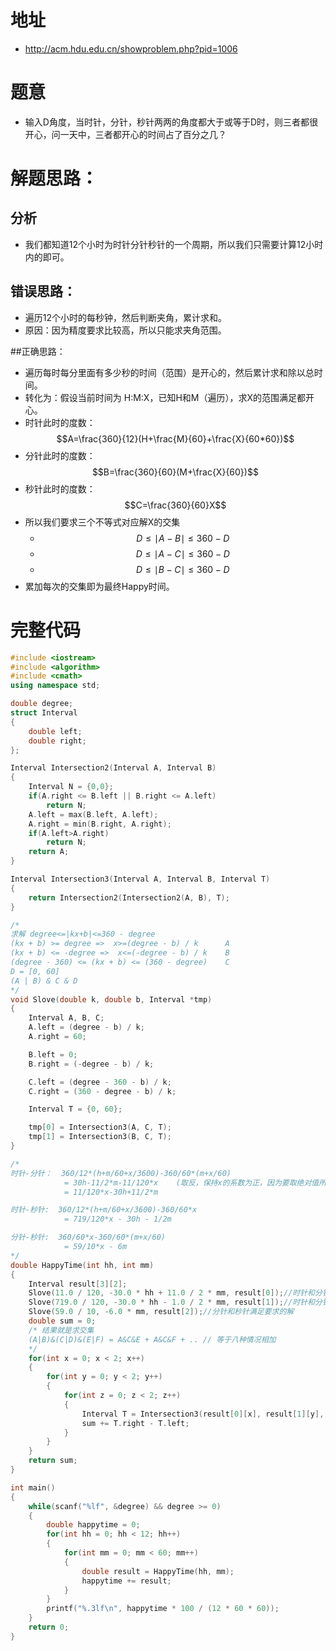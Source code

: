 # 地址

- http://acm.hdu.edu.cn/showproblem.php?pid=1006

# 题意

- 输入D角度，当时针，分针，秒针两两的角度都大于或等于D时，则三者都很开心，问一天中，三者都开心的时间占了百分之几？ 

# 解题思路：

## 分析

- 我们都知道12个小时为时针分针秒针的一个周期，所以我们只需要计算12小时内的即可。

## 错误思路：

- 遍历12个小时的每秒钟，然后判断夹角，累计求和。
- 原因：因为精度要求比较高，所以只能求夹角范围。

##正确思路：

- 遍历每时每分里面有多少秒的时间（范围）是开心的，然后累计求和除以总时间。
- 转化为：假设当前时间为 H:M:X，已知H和M（遍历），求X的范围满足都开心。
- 时针此时的度数：$$A=\frac{360}{12}(H+\frac{M}{60}+\frac{X}{60*60})$$
- 分针此时的度数：$$B=\frac{360}{60}(M+\frac{X}{60})$$
- 秒针此时的度数：$$C=\frac{360}{60}X$$
- 所以我们要求三个不等式对应解X的交集
  - $$D\leq\mid A-B \mid\leq360-D$$
  - $$D\leq\mid A-C \mid\leq360-D$$
  - $$D\leq\mid B-C \mid\leq360-D$$
- 累加每次的交集即为最终Happy时间。

# 完整代码

```c++
#include <iostream>
#include <algorithm>
#include <cmath>
using namespace std;

double degree;
struct Interval
{
    double left;
    double right;
};

Interval Intersection2(Interval A, Interval B)
{
    Interval N = {0,0};
    if(A.right <= B.left || B.right <= A.left)
        return N;
    A.left = max(B.left, A.left);
    A.right = min(B.right, A.right);
    if(A.left>A.right)
        return N;
    return A;
}

Interval Intersection3(Interval A, Interval B, Interval T)
{
    return Intersection2(Intersection2(A, B), T);
}

/*
求解 degree<=|kx+b|<=360 - degree
(kx + b) >= degree =>  x>=(degree - b) / k      A
(kx + b) <= -degree =>  x<=(-degree - b) / k    B
(degree - 360) <= (kx + b) <= (360 - degree)    C
D = [0, 60]
(A | B) & C & D
*/
void Slove(double k, double b, Interval *tmp)
{
    Interval A, B, C;
    A.left = (degree - b) / k;
    A.right = 60;

    B.left = 0;
    B.right = (-degree - b) / k;

    C.left = (degree - 360 - b) / k;
    C.right = (360 - degree - b) / k;

    Interval T = {0, 60};

    tmp[0] = Intersection3(A, C, T);
    tmp[1] = Intersection3(B, C, T);
}

/*
时针-分针：  360/12*(h+m/60+x/3600)-360/60*(m+x/60)
            = 30h-11/2*m-11/120*x    (取反，保持x的系数为正，因为要取绝对值所以结果一样)
            = 11/120*x-30h+11/2*m

时针-秒针:  360/12*(h+m/60+x/3600)-360/60*x
            = 719/120*x - 30h - 1/2m

分针-秒针:  360/60*x-360/60*(m+x/60)
            = 59/10*x - 6m
*/
double HappyTime(int hh, int mm)
{
    Interval result[3][2];
    Slove(11.0 / 120, -30.0 * hh + 11.0 / 2 * mm, result[0]);//时针和分针满足要求的解
    Slove(719.0 / 120, -30.0 * hh - 1.0 / 2 * mm, result[1]);//时针和分针满足要求的解
    Slove(59.0 / 10, -6.0 * mm, result[2]);//分针和秒针满足要求的解
    double sum = 0;
    /* 结果就是求交集
    (A|B)&(C|D)&(E|F) = A&C&E + A&C&F + .. // 等于八种情况相加
    */
    for(int x = 0; x < 2; x++)
    {
        for(int y = 0; y < 2; y++)
        {
            for(int z = 0; z < 2; z++)
            {
                Interval T = Intersection3(result[0][x], result[1][y], result[2][z]);
                sum += T.right - T.left;
            }
        }
    }
    return sum;
}

int main()
{
    while(scanf("%lf", &degree) && degree >= 0)
    {
        double happytime = 0;
        for(int hh = 0; hh < 12; hh++)
        {
            for(int mm = 0; mm < 60; mm++)
            {
                double result = HappyTime(hh, mm);
                happytime += result;
            }
        }
        printf("%.3lf\n", happytime * 100 / (12 * 60 * 60));
    }
    return 0;
}

```

